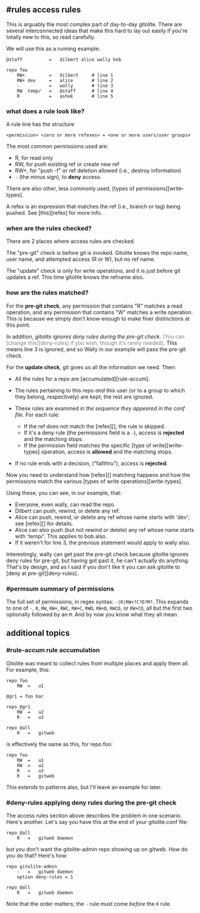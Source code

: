 ## #rules access rules

This is arguably the most complex part of day-to-day gitolite.  There are
several interconnected ideas that make this hard to lay out easily if you're
totally new to this, so read carefully.

We will use this as a running example:

    @staff          =   dilbert alice wally bob

    repo foo
        RW+         =   dilbert     # line 1
        RW+ dev     =   alice       # line 2
        -           =   wally       # line 3
        RW  temp/   =   @staff      # line 4
        R           =   ashok       # line 5

### what does a rule look like?

A rule line has the structure

    <permission> <zero or more refexes> = <one or more users/user groups>

The most common permissions used are:

  * R, for read only
  * RW, for push existing ref or create new ref
  * RW+, for  "push -f" or ref deletion allowed (i.e., destroy
    information)
  * `-` (the minus sign), to **deny** access.

There are also other, less commonly used, [types of permissions][write-types].

A refex is an expression that matches the ref (i.e., branch or tag) being
pushed.  See [this][refex] for more info.

### when are the rules checked?

There are 2 places where access rules are checked.

The "pre-git" check is before git is invoked.  Gitolite knows the repo name,
user name, and attempted access (R or W), but no ref name.

The "update" check is only for write operations, and it is just before git
updates a ref.  This time gitolite knows the refname also.

### how are the rules matched?

For the **pre-git check**, any permission that contains "R" matches a read
operation, and any permission that contains "W" matches a write operation.
This is because we simply don't know enough to make finer distinctions at this
point.

In addition, *gitolite ignores deny rules during the pre-git check*.  <font
color="gray">(You can [change this][deny-rules] if you wish, though it's
rarely needed)</font>.  This means line 3 is ignored, and so Wally in our
example will pass the pre-git check.

For the **update check**, git gives us all the information we need.  Then:

  * All the rules for a repo are [accumulated][rule-accum].

  * The rules pertaining to this repo *and* this user (or to a group to which
    they belong, respectively) are kept; the rest are ignored.

  * These rules are examined *in the sequence they appeared in the conf file*.
    For each rule:

      * If the ref does not match the [refex][], the rule is skipped.
      * If it's a deny rule (the permissions field is a `-`), access is
        **rejected** and the matching stops.
      * If the permission field matches the specific [type of
        write][write-types] operation, access is **allowed** and the matching
        stops.

  * If no rule ends with a decision, ("fallthru"), access is **rejected**.

Now you need to understand how [refex][] matching happens and how the
permissions match the various [types of write operations][write-types].

Using these, you can see, in our example, that:

  * Everyone, even wally, can read the repo.
  * Dilbert can push, rewind, or delete any ref.
  * Alice can push, rewind, or delete any ref whose name starts with 'dev';
    see [refex][] for details.
  * Alice can also push (but not rewind or delete) any ref whose name starts
    with 'temp/'.  This applies to bob also.
  * If it weren't for line 3, the previous statement would apply to wally
    also.

Interestingly, wally can get past the pre-git check because gitolite ignores
deny rules for pre-git, but having got past it, he can't actually do anything.
That's by design, and as I said if you don't like it you can ask gitolite to
[deny at pre-git][deny-rules].

### #permsum summary of permissions

The full set of permissions, in regex syntax: `-|R|RW+?C?D?M?`.  This expands
to one of `-`, `R`, `RW`, `RW+`, `RWC`, `RW+C`, `RWD`, `RW+D`, `RWCD`, or
`RW+CD`, all but the first two optionally followed by an `M`.  And by now you
know what they all mean.

## additional topics

### #rule-accum rule accumulation

Gitolite was meant to collect rules from multiple places and apply them all.
For example, this:

    repo foo
        RW  =   u1

    @gr1 = foo bar

    repo @gr1
        RW  =   u2
        R   =   u3

    repo @all
        R   =   gitweb

is effectively the same as this, for repo foo:

    repo foo
        RW  =   u1
        RW  =   u2
        R   =   u3
        R   =   gitweb

This extends to patterns also, but I'll leave an example for later.

### #deny-rules applying deny rules during the pre-git check

The access rules section above describes the problem in one scenario.  Here's
another.  Let's say you have this at the end of your gitolite.conf file:

    repo @all
        R   =   gitweb daemon

but you don't want the gitolite-admin repo showing up on gitweb.  How do you
do that?  Here's how:

    repo gitolite-admin
        -   =   gitweb daemon
        option deny-rules = 1

    repo @all
        R   =   gitweb daemon

Note that the order matters; the `-` rule must come *before* the `R` rule.
